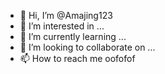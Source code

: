 - 👋 Hi, I’m @Amajing123
- 👀 I’m interested in ...
- 🌱 I’m currently learning ...
- 💞️ I’m looking to collaborate on ...
- 📫 How to reach me oofofof

<!---
Amajing123/Amajing123 is a ✨ special ✨ repository because its `README.md` (this file) appears on your GitHub profile.
You can click the Preview link to take a look at your changes.
--->
